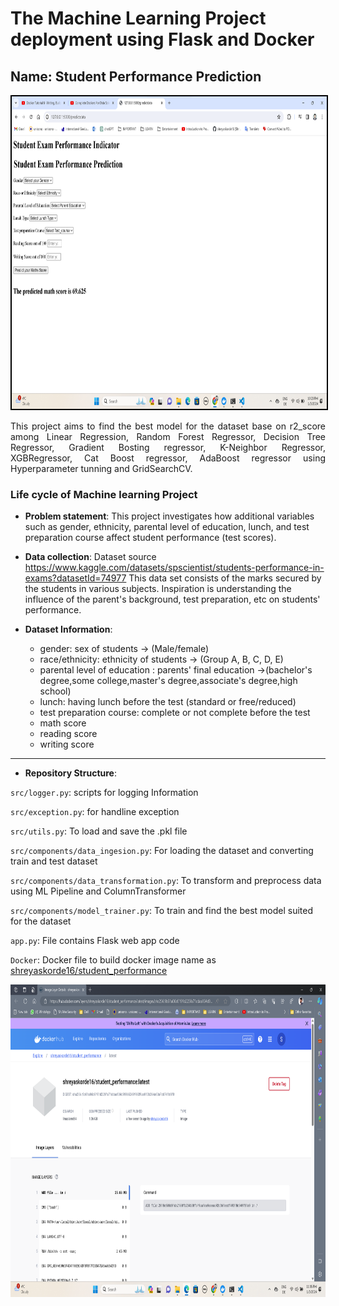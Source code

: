 # The Machine Learning Project deployment using Flask and Docker


## Name: Student Performance Prediction 
<img src="https://github.com/shreyaskorde16/mlproject/blob/main/Screenshot%202024-01-05%20222326.png" width="900" height= "500" style="border: 2px solid #000000;"/>


<p align="justify">
This project aims to find the best model for the dataset base on r2_score among Linear Regression, Random Forest Regressor, Decision Tree Regressor, Gradient Bosting regressor, K-Neighbor Regressor, XGBRegressor, Cat Boost regressor, AdaBoost regressor using Hyperparameter tunning and GridSearchCV.

<p align="justify">
 
### Life cycle of Machine learning Project
 + **Problem statement**: This project investigates how additional variables such as gender, ethnicity, parental level of education, lunch, and test preparation course affect student performance (test scores).
   
 + **Data collection**: Dataset source https://www.kaggle.com/datasets/spscientist/students-performance-in-exams?datasetId=74977 This data set consists of the marks secured by the students in various subjects. Inspiration is understanding the influence of the parent's background, test preparation, etc on students' performance.

 + **Dataset Information**:
    - gender: sex of students -> (Male/female)
    - race/ethnicity: ethnicity of students -> (Group A, B, C, D, E)
    - parental level of education : parents' final education ->(bachelor's degree,some college,master's degree,associate's degree,high school)
    - lunch: having lunch before the test (standard or free/reduced)
    - test preparation course: complete or not complete before the test
    - math score
    - reading score
    - writing score

---

+ **Repository Structure**:

`src/logger.py`: scripts for logging Information

`src/exception.py`: for handline exception

`src/utils.py`: To load and save the .pkl file

`src/components/data_ingesion.py`: For loading the dataset and converting train and test dataset

`src/components/data_transformation.py`: To transform and preprocess data using ML Pipeline and ColumnTransformer

`src/components/model_trainer.py`: To train and find the best model suited for the dataset

`app.py`: File contains Flask web app code

`Docker`: Docker file to build docker image name as 
[shreyaskorde16/student_performance](https://hub.docker.com/r/shreyaskorde16/student_performance/tags)

<img src="https://github.com/shreyaskorde16/mlproject/blob/main/Screenshot%202024-01-05%20230547.png" width="900" height= "500" />


